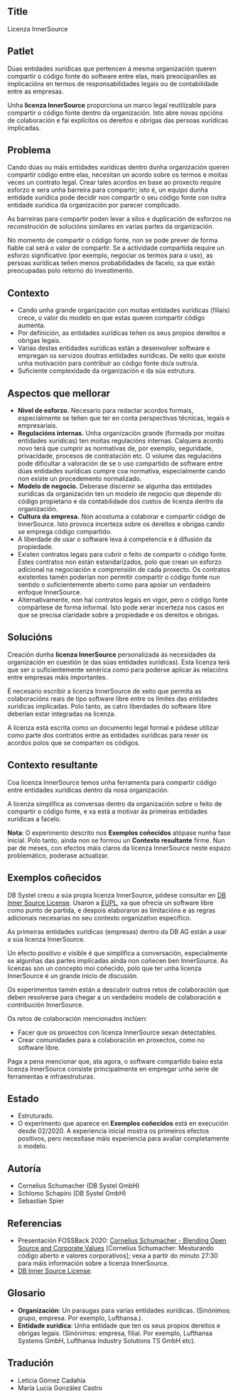 ## Title

Licenza InnerSource

## Patlet

Dúas entidades xurídicas que pertencen á mesma organización queren compartir o código fonte do software entre elas, mais preocúpanlles as implicacións en termos de responsabilidades legais ou de contabilidade entre as empresas.

Unha **licenza InnerSource** proporciona un marco legal reutilizable para compartir o código fonte dentro da organización. Isto abre novas opcións de colaboración e fai explícitos os dereitos e obrigas das persoas xurídicas implicadas.

## Problema

Cando dúas ou máis entidades xurídicas dentro dunha organización queren compartir código entre elas, necesitan un acordo sobre os termos e moitas veces un contrato legal. Crear tales acordos en base ao proxecto require esforzo e xera unha barreira para compartir; isto é, un equipo dunha entidade xurídica pode decidir non compartir o seu código fonte con outra entidade xurídica da organización por parecer complicado.

As barreiras para compartir poden levar a silos e duplicación de esforzos na reconstrución de solucións similares en varias partes da organización.

No momento de compartir o código fonte, non se pode prever de forma fiable cal será o valor de compartir. Se a actividade compartida require un esforzo significativo (por exemplo, negociar os termos para o uso), as persoas xurídicas teñen menos probabilidades de facelo, xa que están preocupadas polo retorno do investimento.

## Contexto

- Cando unha grande organización con moitas entidades xurídicas (filiais) crece, o valor do modelo en que estas queren compartir código aumenta.
- Por definición, as entidades xurídicas teñen os seus propios dereitos e obrigas legais.
- Varias destas entidades xurídicas están a desenvolver software e empregan os servizos doutras entidades xurídicas. De xeito que existe unha motivación para contribuír ao código fonte do/a outro/a.
- Suficiente complexidade da organización e da súa estrutura.

## Aspectos que mellorar

- **Nivel de esforzo.** Necesario para redactar acordos formais, especialmente se teñen que ter en conta perspectivas técnicas, legais e empresariais.
- **Regulacións internas.** Unha organización grande (formada por moitas entidades xurídicas) ten moitas regulacións internas. Calquera acordo novo terá que cumprir as normativas de, por exemplo, seguridade, privacidade, procesos de contratación etc. O volume das regulacións pode dificultar a valoración de se o uso compartido de software entre dúas entidades xurídicas cumpre coa normativa, especialmente cando non existe un procedemento normalizado.
- **Modelo de negocio.** Deberase discernir se algunha das entidades xurídicas da organización ten un modelo de negocio que depende do código propietario e da contabilidade dos custos de licenza dentro da organización.
- **Cultura da empresa.** Non acostuma a colaborar e compartir código de InnerSource. Isto provoca incerteza sobre os dereitos e obrigas cando se emprega código compartido.
- A liberdade de usar o software leva á competencia e á difusión da propiedade.
- Existen contratos legais para cubrir o feito de compartir o código fonte. Estes contratos non están estandarizados, polo que crean un esforzo adicional na negociación e comprensión de cada proxecto. Os contratos existentes tamén poderían non permitir compartir o código fonte nun sentido o suficientemente aberto como para apoiar un verdadeiro enfoque InnerSource.
- Alternativamente, non hai contratos legais en vigor, pero o código fonte compártese de forma informal. Isto pode xerar incerteza nos casos en que se precisa claridade sobre a propiedade e os dereitos e obrigas.

## Solucións

Creación dunha **licenza InnerSource** personalizada ás necesidades da organización en cuestión (e das súas entidades xurídicas). Esta licenza terá que ser o suficientemente xenérica como para poderse aplicar ás relacións entre empresas máis importantes.

É necesario escribir a licenza InnerSource de xeito que permita as colaboracións reais de tipo software libre entre os límites das entidades xurídicas implicadas. Polo tanto, as catro liberdades do software libre deberían estar integradas na licenza.

A licenza está escrita como un documento legal formal e pódese utilizar como parte dos contratos entre as entidades xurídicas para rexer os acordos polos que se comparten os códigos.

## Contexto resultante

Coa licenza InnerSource temos unha ferramenta para compartir código entre entidades xurídicas dentro da nosa organización.

A licenza simplifica as conversas dentro da organización sobre o feito de compartir o código fonte, e xa está a motivar ás primeiras entidades xurídicas a facelo.

**Nota**: O experimento descrito nos **Exemplos coñecidos** atópase nunha fase inicial. Polo tanto, aínda non se formou un **Contexto resultante** firme. Nun par de meses, con efectos máis claros da licenza InnerSource neste espazo problemático, poderase actualizar.

## Exemplos coñecidos

DB Systel creou a súa propia licenza InnerSource, pódese consultar en [DB Inner Source License](https://github.com/dbsystel/open-source-policies/blob/master/DB-Inner-Source-License.md). Usaron a [EUPL](https://joinup.ec.europa.eu/collection/eupl/eupl-text-eupl-12), xa que ofrecía un software libre como punto de partida, e despois elaboraron as limitacións e as regras adicionais necesarias no seu contexto organizativo específico.

As primeiras entidades xurídicas (empresas) dentro da DB AG están a usar a súa licenza InnerSource.

Un efecto positivo e visible é que simplifica a conversación, especialmente se algunhas das partes implicadas aínda non coñecen ben InnerSource. As licenzas son un concepto moi coñecido, polo que ter unha licenza InnerSource é un grande inicio de discusión.

Os experimentos tamén están a descubrir outros retos de colaboración que deben resolverse para chegar a un verdadeiro modelo de colaboración e contribución InnerSource.

Os retos de colaboración mencionados inclúen:

- Facer que os proxectos con licenza InnerSource sexan detectables.
- Crear comunidades para a colaboración en proxectos, como no software libre.

Paga a pena mencionar que, ata agora, o software compartido baixo esta licenza InnerSource consiste principalmente en empregar unha serie de ferramentas e infraestruturas.

## Estado

* Estruturado.
* O experimento que aparece en **Exemplos coñecidos** está en execución desde 02/2020. A experiencia inicial mostra os primeiros efectos positivos, pero necesítase máis experiencia para avaliar completamente o modelo.

## Autoría

- Cornelius Schumacher (DB Systel GmbH)
- Schlomo Schapiro (DB Systel GmbH)
- Sebastian Spier

## Referencias

- Presentación FOSSBack 2020: [Cornelius Schumacher - Blending Open Source and Corporate Values](https://youtu.be/hikC6U8X_Ec) [Cornelius Schumacher: Mesturando código aberto e valores corporativos]; vexa a partir do minuto 27:30 para máis información sobre a licenza InnerSource.
- [DB Inner Source License](https://github.com/dbsystel/open-source-policies/blob/master/DB-Inner-Source-License.md).

## Glosario

- **Organización**: Un paraugas para varias entidades xurídicas. (Sinónimos: grupo, empresa. Por exemplo, Lufthansa.).
- **Entidade xurídica**: Unha entidade que ten os seus propios dereitos e obrigas legais. (Sinónimos: empresa, filial. Por exemplo, Lufthansa Systems GmbH, Lufthansa Industry Solutions TS GmbH etc).

## Tradución

- Leticia Gómez Cadahía
- María Lucía González Castro